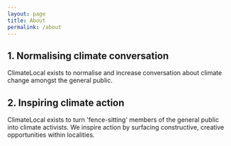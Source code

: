 ```yaml
---
layout: page
title: About
permalink: /about
---
```


## 1. Normalising climate conversation
ClimateLocal exists to normalise and increase conversation about climate change amongst the general public.

## 2. Inspiring climate action
ClimateLocal exists to turn 'fence-sitting' members of the general public into climate activists. We inspire action by surfacing constructive, creative opportunities within localities.
